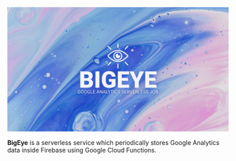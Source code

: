 <img src="/docs/bigeye.png" />

<br />

**BigEye** is a serverless service which periodically stores Google Analytics data inside Firebase using Google Cloud Functions.